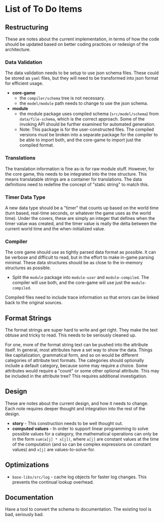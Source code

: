 # List of To Do Items


## Restructuring

These are notes about the current implementation, in terms of how the code should be updated based on better coding practices or redesign of the architecture.


### Data Validation

The data validation needs to be setup to use json schema files.  These could be stored as `yaml` files, but they will need to be transformed into json format for efficient usage.

* **core-game**
    * the `compiler/schema` tree is not necessary.
    * the `model/module` path needs to change to use the json schema.
* **module**
    * the module package uses compiled schema (`src/model/schema`) from `data/file-schema`, which is the correct approach.  Some of the invoking API should be further examined for automated generation.
    * Note: This package is for the user-constructed files.  The compiled versions must be broken into a separate package for the compiler to be able to import both, and the core-game to import just the compiled format.


### Translations

The translation information is fine as-is for raw module stuff.  However, for the core game, this needs to be integrated into the tree structure.  This means translatable strings are a container for translations.  The data definitions need to redefine the concept of "static string" to match this.


### Timer Data Type

A new data type should be a "timer" that counts up based on the world time (turn based, real-time seconds, or whatever the game uses as the world time).  Under the covers, these are simply an integer that defines when the timer value was created, and the timer value is really the delta between the current world time and the when-initialized value.


### Compiler

The core game should use as tightly parsed data format as possible.  It can be verbose and difficult to read, but in the effort to make in-game parsing minimal.  These data structures should be as close to the in-memory structures as possible.

* Split the `module` package into `module-user` and `module-compiled`.  The compiler will use both, and the core-game will use just the `module-compiled`.

Compiled files need to include trace information so that errors can be linked back to the original sources.


## Format Strings

The format strings are super hard to write and get right.  They make the text obtuse and tricky to read.  This needs to be seriously cleaned up.

For one, more of the format string text can be pushed into the attribute itself.  In general, most attributes have a set way to show the data.  Things like capitalization, grammatical form, and so on would be different categories of attribute text formats.  The categories should optionally include a default category, because some may require a choice.  Some attributes would require a "count" or some other optional attribute.  This may be included in the attribute tree?  This requires additional investigation.


## Design

These are notes about the current design, and how it needs to change.  Each note requires deeper thought and integration into the rest of the design.

* **story** - This construction needs to be well thought out.
* **computed values** - In order to support linear programming to solve possible values for a category, the mathematical operations can only be in the form `sum(a[j] * x[j])`, where `a[j]` are constant values at the time of the computation (and so can be complex expressions on constant values) and `x[j]` are values-to-solve-for.


## Optimizations

* `base-libs/src/log` - cache log objects for faster log changes.  This prevents the continual lookup overhead.


## Documentation

Have a tool to convert the schema to documentation.  The existing tool is bad, seriously bad.
